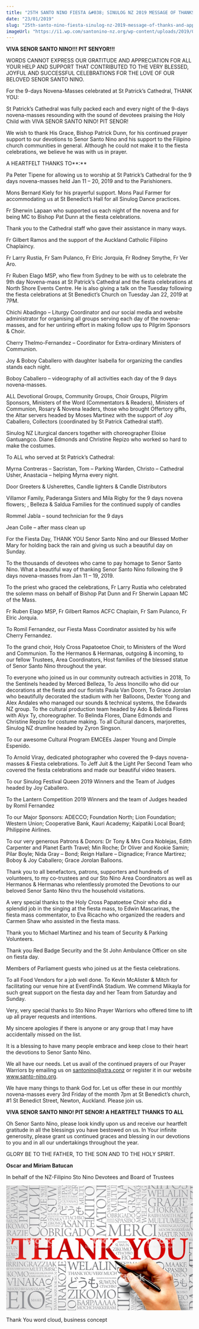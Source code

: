 ```yaml
---
title: "25TH SANTO NINO FIESTA &#038; SINULOG NZ 2019 MESSAGE OF THANKS AND APPRECIATION ﻿"
date: "23/01/2019"
slug: "25th-santo-nino-fiesta-sinulog-nz-2019-message-of-thanks-and-appreciation-%ef%bb%bf"
imageUrl: "https://i1.wp.com/santonino-nz.org/wp-content/uploads/2019/01/istockphoto-476092520-1024x1024.jpg?fit=1024%2C683"
---
```


**VIVA SENOR SANTO NINO!!! PIT SENYOR!!!**

WORDS CANNOT EXPRESS OUR GRATITUDE AND APPRECIATION FOR ALL YOUR HELP AND SUPPORT THAT CONTRIBUTED TO THE VERY BLESSED, JOYFUL AND SUCCESSFUL CELEBRATIONS FOR THE LOVE OF OUR BELOVED SENOR SANTO NINO. 

For the 9-days Novena-Masses celebrated at St Patrick’s Cathedral, THANK YOU:

St Patrick’s Cathedral was fully packed each and every night of the 9-days novena-masses resounding with the sound of devotees praising the Holy Child with VIVA SENOR SANTO NINO! PIT SENOR!

We wish to thank His Grace, Bishop Patrick Dunn, for his continued prayer support to our devotions to Senor Santo Nino and his support to the Filipino church communities in general. Although he could not make it to the fiesta celebrations, we believe he was with us in prayer.

A HEARTFELT THANKS TO**:**

Pa Peter Tipene for allowing us to worship at St Patrick’s Cathedral for the 9 days novena-masses held Jan 11 – 20, 2019 and to the Parishioners.

Mons Bernard Kiely for his prayerful support. Mons Paul Farmer for accommodating us at St Benedict’s Hall for all Sinulog Dance practices.

Fr Sherwin Lapaan who supported us each night of the novena and for being MC to Bishop Pat Dunn at the fiesta celebrations.

Thank you to the Cathedral staff who gave their assistance in many ways.

Fr Gilbert Ramos and the support of the Auckland Catholic Filipino Chaplaincy.

Fr Larry Rustia, Fr Sam Pulanco, Fr Elric Jorquia, Fr Rodney Smythe, Fr Ver Aro.

Fr Ruben Elago MSP, who flew from Sydney to be with us to celebrate the 9th day Novena-mass at St Patrick’s Cathedral and the fiesta celebrations at North Shore Events Centre. He is also giving a talk on the Tuesday following the fiesta celebrations at St Benedict’s Church on Tuesday Jan 22, 2019 at 7PM.

Chichi Abadingo – Liturgy Coordinator and our social media and website administrator for organising all groups serving each day of the novena-masses, and for her untiring effort in making follow ups to Pilgrim Sponsors & Choir.

Cherry Thelmo-Fernandez – Coordinator for Extra-ordinary Ministers of Communion.

Joy & Boboy Caballero with daughter Isabella for organizing the candles stands each night.

Boboy Caballero – videography of all activities each day of the 9 days novena-masses.

ALL Devotional Groups, Community Groups, Choir Groups, Pilgrim Sponsors, Ministers of the Word (Commentators & Readers), Ministers of Communion, Rosary & Novena leaders, those who brought Offertory gifts, the Altar servers headed by Moses Martinez with the support of Joy Caballero, Collectors (coordinated by St Patrick Cathedral staff).

Sinulog NZ Liturgical dancers together with choreographer Eloise Gantuangco. Diane Edmonds and Christine Repizo who worked so hard to make the costumes.

To ALL who served at St Patrick’s Cathedral:

Myrna Contreras – Sacristan, Tom – Parking Warden, Christo – Cathedral Usher, Anastacia – helping Myrna every night.

Door Greeters & Usherettes, Candle lighters & Candle Distributors

Villamor Family, Paderanga Sisters and Mila Rigby for the 9 days novena flowers; , Belleza & Saldua Families for the continued supply of candles

Rommel Jabla – sound technician for the 9 days

Jean Colle – after mass clean up

For the Fiesta Day, THANK YOU Senor Santo Nino and our Blessed Mother Mary for holding back the rain and giving us such a beautiful day on Sunday.

To the thousands of devotees who came to pay homage to Senor Santo Nino. What a beautiful way of thanking Senor Santo Nino following the 9 days novena-masses from Jan 11 – 19, 2019.

To the priest who graced the celebrations, Fr Larry Rustia who celebrated the solemn mass on behalf of Bishop Pat Dunn and Fr Sherwin Lapaan MC of the Mass.

Fr Ruben Elago MSP, Fr Gilbert Ramos ACFC Chaplain, Fr Sam Pulanco, Fr Elric Jorquia.

To Romil Fernandez, our Fiesta Mass Coordinator assisted by his wife Cherry Fernandez.

To the grand choir, Holy Cross Papatoetoe Choir, to Ministers of the Word and Communion. To the Hermanos & Hermanas, outgoing & incoming, to our fellow Trustees, Area Coordinators, Host families of the blessed statue of Senor Santo Nino throughout the year.

To everyone who joined us in our community outreach activities in 2018, To the Sentinels headed by Merced Belleza, To Jess Inoncillo who did our decorations at the fiesta and our florists Paula Van Doorn, To Grace Jorolan who beautifully decorated the stadium with her Balloons, Dexter Ycong and Alex Andales who managed our sounds & technical systems, the Edwards NZ group. To the cultural production team headed by Ado & Belinda Flores with Alyx Ty, choreographer. To Belinda Flores, Diane Edmonds and Christine Repizo for costume making. To all Cultural dancers, marjorettes, Sinulog NZ drumline headed by Zyron Singson.

To our awesome Cultural Program EMCEEs Jasper Young and Dimple Espenido.

To Arnold Viray, dedicated photographer who covered the 9-days novena-masses & Fiesta celebrations. To Jeff Juit & the Light Per Second Team who covered the fiesta celebrations and made our beautiful video teasers.

To our Sinulog Festival Queen 2019 Winners and the Team of Judges headed by Joy Caballero.

To the Lantern Competition 2019 Winners and the team of Judges headed by Romil Fernandez

To our Major Sponsors: ADECCO; Foundation North; Lion Foundation; Western Union; Cooperative Bank, Kauri Academy; Kaipatiki Local Board; Philippine Airlines.

To our very generous Patrons & Donors: Dr Tony & Mrs Cora Noblejas, Edith Carpenter and Planet Earth Travel; Min Roche; Dr Oliver and Kookie Samin; Pilar Boyle; Nida Gray – Bond; Reign Hallare – Dignadice; France Martirez; Boboy & Joy Caballero; Grace Jorolan Balloons.

Thank you to all benefactors, patrons, supporters and hundreds of volunteers, to my co-trustees and our Sto Nino Area Coordinators as well as Hermanos & Hermanas who relentlessly promoted the Devotions to our beloved Senor Santo Nino thru the household visitations.

A very special thanks to the Holy Cross Papatoetoe Choir who did a splendid job in the singing at the fiesta mass, to Edwin Mascarinas, the fiesta mass commentator, to Eva Ricacho who organized the readers and Carmen Shaw who assisted in the fiesta mass.

Thank you to Michael Martinez and his team of Security & Parking Volunteers.

Thank you Red Badge Security and the St John Ambulance Officer on site on fiesta day.

Members of Parliament guests who joined us at the fiesta celebrations.

To all Food Vendors for a job well done. To Kevin McAlister & Mitch for facilitating our venue hire at EventFindA Stadium. We commend Mikayla for such great support on the fiesta day and her Team from Saturday and Sunday.

Very, very special thanks to Sto Nino Prayer Warriors who offered time to lift up all prayer requests and intentions.

My sincere apologies if there is anyone or any group that I may have accidentally missed on the list.

It is a blessing to have many people embrace and keep close to their heart the devotions to Senor Santo Nino.

We all have our needs. Let us avail of the continued prayers of our Prayer Warriors by emailing us on santonino@xtra.conz or register it in our website www.santo-nino.org.

We have many things to thank God for. Let us offer these in our monthly novena-masses every 3rd Friday of the month 7pm at St Benedict’s church, #1 St Benedict Street, Newton, Auckland. Please join us.

**VIVA SENOR SANTO NINO! PIT SENOR! A HEARTFELT THANKS TO ALL**

Oh Senor Santo Nino, please look kindly upon us and receive our heartfelt gratitude in all the blessings you have bestowed on us. In Your infinite generosity, please grant us continued graces and blessing in our devotions to you and in all our undertakings throughout the year.

GLORY BE TO THE FATHER, TO THE SON AND TO THE HOLY SPIRIT.

**Oscar and Miriam Batucan**

In behalf of the NZ-Filipino Sto Nino Devotees and Board of Trustees

![](assets\images\istockphoto-476092520-1024x1024.jpg)

Thank You word cloud, business concept